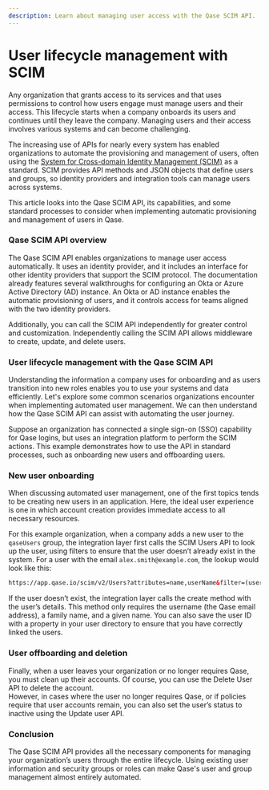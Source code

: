 ```yaml
---
description: Learn about managing user access with the Qase SCIM API.
---
```


# User lifecycle management with SCIM

Any organization that grants access to its services and that uses permissions to control how users engage must manage users and their access. This lifecycle starts when a company onboards its users and continues until they leave the company. Managing users and their access involves various systems and can become challenging.

The increasing use of APIs for nearly every system has enabled organizations to automate the provisioning and management of users, often using the [System for Cross-domain Identity Management (SCIM)](https://en.wikipedia.org/wiki/System\_for\_Cross-domain\_Identity\_Management) as a standard. SCIM provides API methods and JSON objects that define users and groups, so identity providers and integration tools can manage users across systems.

This article looks into the Qase SCIM API, its capabilities, and some standard processes to consider when implementing automatic provisioning and management of users in Qase.

### Qase SCIM API overview

The Qase SCIM API enables organizations to manage user access automatically. It uses an identity provider, and it includes an interface for other identity providers that support the SCIM protocol. The documentation already features several walkthroughs for configuring an Okta or Azure Active Directory (AD) instance. An Okta or AD instance enables the automatic provisioning of users, and it controls access for teams aligned with the two identity providers.

Additionally, you can call the SCIM API independently for greater control and customization. Independently calling the SCIM API allows middleware to create, update, and delete users.

### User lifecycle management with the Qase SCIM API

Understanding the information a company uses for onboarding and as users transition into new roles enables you to use your systems and data efficiently. Let's explore some common scenarios organizations encounter when implementing automated user management. We can then understand how the Qase SCIM API can assist with automating the user journey.

Suppose an organization has connected a single sign-on (SSO) capability for Qase logins, but uses an integration platform to perform the SCIM actions. This example demonstrates how to use the API in standard processes, such as onboarding new users and offboarding users.

### New user onboarding

When discussing automated user management, one of the first topics tends to be creating new users in an application. Here, the ideal user experience is one in which account creation provides immediate access to all necessary resources.

For this example organization, when a company adds a new user to the `qaseUsers` group, the integration layer first calls the SCIM Users API to look up the user, using filters to ensure that the user doesn’t already exist in the system. For a user with the email `alex.smith@example.com`, the lookup would look like this:

```html
https://app.qase.io/scim/v2/Users?attributes=name,userName&filter=(userName eq "alex.smith@example.com")
```

If the user doesn’t exist, the integration layer calls the create method with the user’s details. This method only requires the username (the Qase email address), a family name, and a given name. You can also save the user ID with a property in your user directory to ensure that you have correctly linked the users.

### User offboarding and deletion

Finally, when a user leaves your organization or no longer requires Qase, you must clean up their accounts. Of course, you can use the Delete User API to delete the account.\
However, in cases where the user no longer requires Qase, or if policies require that user accounts remain, you can also set the user’s status to inactive using the Update user API.

### Conclusion

The Qase SCIM API provides all the necessary components for managing your organization’s users through the entire lifecycle. Using existing user information and security groups or roles can make Qase's user and group management almost entirely automated.
